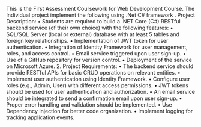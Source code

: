 This is the First Assessment Coursework for Web Development Course. The Individual project implement the following using .Net C# framework
. 
Project Description:
•	Students are required to build a .NET Core (C#) RESTful backend service (of their own choice) with the following features:
•	SQL/SQL Server (local or external) database with at least 5 tables and foreign key relationships.
•	Implementation of JWT token for user authentication.
•	Integration of Identity Framework for user management, roles, and access control.
•	Email service triggered upon user sign-up.
•	Use of a GitHub repository for version control.
•	Deployment of the service on Microsoft Azure.
2. Project Requirements:
•	The backend service should provide RESTful APIs for basic CRUD operations on relevant entities.
•	Implement user authentication using Identity Framework.
•	Configure user roles (e.g., Admin, User) with different access permissions.
•	JWT tokens should be used for user authentication and authorization.
•	An email service should be integrated to send a confirmation email upon user sign-up.
•	Proper error handling and validation should be implemented.
•	Use Dependency Injection for better code organization.
•	Implement logging for tracking application events.

